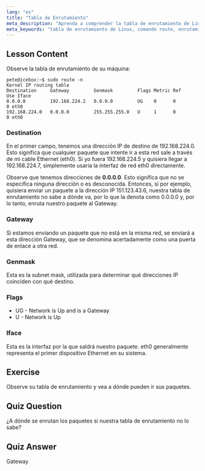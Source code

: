 ```yaml
---
lang: "es"
title: "Tabla de Enrutamiento"
meta_description: "Aprenda a comprender la tabla de enrutamiento de Linux y cómo se enrutan los paquetes usando el comando route. Explore destinos, gateways e interfaces para los conceptos básicos de la red."
meta_keywords: "tabla de enrutamiento de Linux, comando route, enrutamiento de red, redes Linux, Linux para principiantes, tutorial de Linux, guía de red"
---
```


## Lesson Content

Observe la tabla de enrutamiento de su máquina:

```plaintext
pete@icebox:~$ sudo route -n
Kernel IP routing table
Destination     Gateway         Genmask         Flags Metric Ref    Use Iface
0.0.0.0         192.168.224.2   0.0.0.0         UG    0      0        0 eth0
192.168.224.0   0.0.0.0         255.255.255.0   U     1      0        0 eth0
```

### Destination

En el primer campo, tenemos una dirección IP de destino de 192.168.224.0. Esto significa que cualquier paquete que intente ir a esta red sale a través de mi cable Ethernet (eth0). Si yo fuera 192.168.224.5 y quisiera llegar a 192.168.224.7, simplemente usaría la interfaz de red eth0 directamente.

Observe que tenemos direcciones de **0.0.0.0**. Esto significa que no se especifica ninguna dirección o es desconocida. Entonces, si por ejemplo, quisiera enviar un paquete a la dirección IP 151.123.43.6, nuestra tabla de enrutamiento no sabe a dónde va, por lo que la denota como 0.0.0.0 y, por lo tanto, enruta nuestro paquete al Gateway.

### Gateway

Si estamos enviando un paquete que no está en la misma red, se enviará a esta dirección Gateway, que se denomina acertadamente como una puerta de enlace a otra red.

### Genmask

Esta es la subnet mask, utilizada para determinar qué direcciones IP coinciden con qué destino.

### Flags

- UG - Network is Up and is a Gateway
- U - Network is Up

### Iface

Esta es la interfaz por la que saldrá nuestro paquete. eth0 generalmente representa el primer dispositivo Ethernet en su sistema.

## Exercise

Observe su tabla de enrutamiento y vea a dónde pueden ir sus paquetes.

## Quiz Question

¿A dónde se enrutan los paquetes si nuestra tabla de enrutamiento no lo sabe?

## Quiz Answer

Gateway
